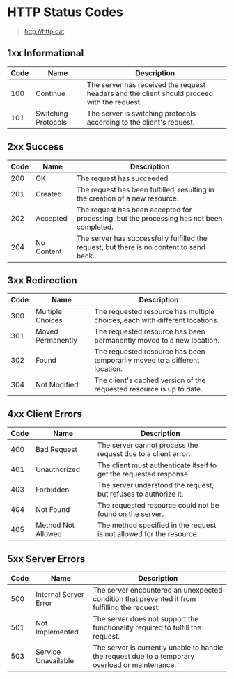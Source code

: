 # HTTP Status Codes

> <http://http.cat>

## 1xx Informational

| Code | Name                | Description                                                                                 |
|------|---------------------|---------------------------------------------------------------------------------------------|
| 100  | Continue            | The server has received the request headers and the client should proceed with the request. |
| 101  | Switching Protocols | The server is switching protocols according to the client's request.                        |

## 2xx Success

| Code | Name       | Description                                                                              |
|------|------------|------------------------------------------------------------------------------------------|
| 200  | OK         | The request has succeeded.                                                               |
| 201  | Created    | The request has been fulfilled, resulting in the creation of a new resource.             |
| 202  | Accepted   | The request has been accepted for processing, but the processing has not been completed. |
| 204  | No Content | The server has successfully fulfilled the request, but there is no content to send back. |

## 3xx Redirection

| Code | Name              | Description                                                                 |
|------|-------------------|-----------------------------------------------------------------------------|
| 300  | Multiple Choices  | The requested resource has multiple choices, each with different locations. |
| 301  | Moved Permanently | The requested resource has been permanently moved to a new location.        |
| 302  | Found             | The requested resource has been temporarily moved to a different location.  |
| 304  | Not Modified      | The client's cached version of the requested resource is up to date.        |

## 4xx Client Errors

| Code | Name               | Description                                                          |
|------|--------------------|----------------------------------------------------------------------|
| 400  | Bad Request        | The server cannot process the request due to a client error.         |
| 401  | Unauthorized       | The client must authenticate itself to get the requested response.   |
| 403  | Forbidden          | The server understood the request, but refuses to authorize it.      |
| 404  | Not Found          | The requested resource could not be found on the server.             |
| 405  | Method Not Allowed | The method specified in the request is not allowed for the resource. |

## 5xx Server Errors

| Code | Name                  | Description                                                                                      |
|------|-----------------------|--------------------------------------------------------------------------------------------------|
| 500  | Internal Server Error | The server encountered an unexpected condition that prevented it from fulfilling the request.    |
| 501  | Not Implemented       | The server does not support the functionality required to fulfill the request.                   |
| 503  | Service Unavailable   | The server is currently unable to handle the request due to a temporary overload or maintenance. |
